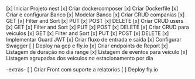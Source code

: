 
[x] Iniciar Projeto nest
[x] Criar dockercomposer
[x] Criar Dockerfile
[x] Criar e configurar Banco
[x] Modelar Banco
[x] Criar CRUD companias
    [x] GET
        [x] Filter and Sort
    [x] PUT
    [x] POST
    [x] DELETE
[x] Criar CRUD users
    [x] GET
        [x] Filter and Sort
    [x] PUT
    [x] POST
    [x] DELETE
[x] Criar CRUD para veiculos
    [x] GET
        [x] Filter and Sort
    [x] PUT
    [x] POST
    [x] DELETE
[x] Implementar Guard JWT
[x] Criar fluxo de entrada e saida
[x] Configurar Swagger
[ ] Deploy na gcp e fly.io
[x] Criar endpoints de Report
    [x] Listagem de duração no dia range
    [x] Listagem de eventos para veiculo
    [x] Listagem agrupadas dos veiculos no estacionamento por dia

-extras-
[ ] Criar Front com suporte a relatorios
[ ] Deploy fly.io